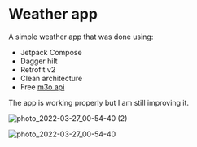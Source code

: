 # Weather app
A simple weather app that was done using:
 - Jetpack Compose
 - Dagger hilt
 - Retrofit v2
 - Clean architecture
 - Free [m3o api](https://m3o.com/)

The app is working properly but I am still improving it.

![photo_2022-03-27_00-54-40 (2)](https://user-images.githubusercontent.com/91731881/160258305-3163fb16-c3e7-4bb3-8885-98fd243abd21.jpg)


![photo_2022-03-27_00-54-40](https://user-images.githubusercontent.com/91731881/160258306-ccd41ae1-84ba-4dd0-a42c-208c12dc7cc1.jpg)
